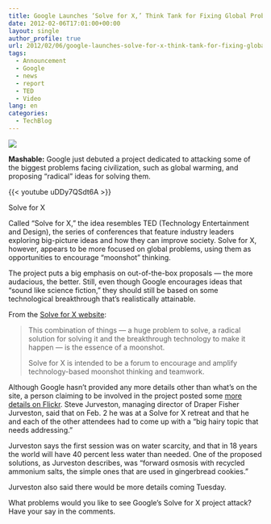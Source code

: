 ```yaml
---
title: Google Launches ‘Solve for X,’ Think Tank for Fixing Global Problems
date: 2012-02-06T17:01:00+00:00
layout: single
author_profile: true
url: 2012/02/06/google-launches-solve-for-x-think-tank-for-fixing-global-problems/
tags:
  - Announcement
  - Google
  - news
  - report
  - TED
  - Video
lang: en
categories: 
  - TechBlog
---
```

![](http://lh3.ggpht.com/-533skO5YOQg/Ty__s6HITnI/AAAAAAAAEfw/doeqbILpb68/s1600-h/SolveForX%25255B3%25255D.png)

**Mashable:** Google just debuted a project dedicated to attacking some of the biggest problems facing civilization, such as global warming, and proposing “radical” ideas for solving them.

{{< youtube uDDy7QSdt6A >}}

Solve for X

Called “Solve for X,” the idea resembles TED (Technology Entertainment and Design), the series of conferences that feature industry leaders exploring big-picture ideas and how they can improve society. Solve for X, however, appears to be more focused on global problems, using them as opportunities to encourage “moonshot” thinking.

The project puts a big emphasis on out-of-the-box proposals — the more audacious, the better. Still, even though Google encourages ideas that “sound like science fiction,” they should still be based on some technological breakthrough that’s realistically attainable.

From the [Solve for X website](http://www.wesolveforx.com/):

> This combination of things — a huge problem to solve, a radical solution for solving it and the breakthrough technology to make it happen — is the essence of a moonshot.
> 
> Solve for X is intended to be a forum to encourage and amplify technology-based moonshot thinking and teamwork.

Although Google hasn’t provided any more details other than what’s on the site, a person claiming to be involved in the project posted some [more details on Flickr](http://www.flickr.com/photos/jurvetson/6807981721/). Steve Jurveston, managing director of Draper Fisher Jurveston, said that on Feb. 2 he was at a Solve for X retreat and that he and each of the other attendees had to come up with a “big hairy topic that needs addressing.”

Jurveston says the first session was on water scarcity, and that in 18 years the world will have 40 percent less water than needed. One of the proposed solutions, as Jurveston describes, was “forward osmosis with recycled ammonium salts, the simple ones that are used in gingerbread cookies.”

Jurveston also said there would be more details coming Tuesday.

What problems would you like to see Google’s Solve for X project attack? Have your say in the comments.
